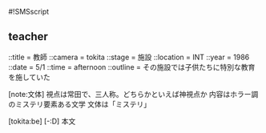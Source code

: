 #!SMSscript

## teacher

::title = 教師
::camera = tokita
::stage = 施設
::location = INT
::year = 1986
::date = 5/1
::time = afternoon
::outline = その施設では子供たちに特別な教育を施していた

[note:文体]
視点は常田で、三人称。どちらかといえば神視点か
内容はホラー調のミステリ要素ある文学
文体は「ミステリ」

[tokita:be]
[-:D]
本文
